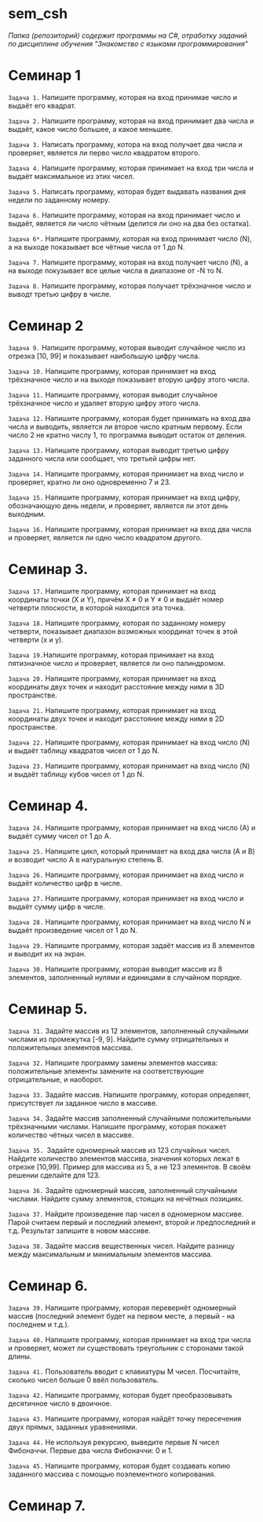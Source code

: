 # sem_csh
*Папка (репозиторий) содержит программы на C#, отработку заданий по дисциплине обучения "Знакомство с языками программирования"*

# Семинар 1
`Задача 1.` Напишите программу, которая на вход принимае число и выдаёт его квадрат.

`Задача 2.` Напишите программу, которая на вход принимает два числа и выдаёт, какое число большее, а какое меньшее.

`Задача 3.` Написать программу, котора на вход получает два числа и проверяет, является ли перво число квадратом второго.

`Задача 4.` Напишите программу, которая принимает на вход три числа и выдаёт максимальное из этих чисел.

`Задача 5.` Написать программу, которая будет выдавать названия дня недели по заданному номеру.

`Задача 6.` Напишите программу, которая на вход принимает число и выдаёт, является ли число чётным (делится ли оно на два без остатка).

`Задача 6*.` Напишите программу, которая на вход принимает число (N), а на выходе показывает все чётные числа от 1 до N.

`Задача 7.` Напишите программу, которая на вход получает число (N), а на выходе покузывает все целые числа в диапазоне от -N то N.

`Задача 8.` Напишите программу, которая получает трёхзначное число и выводт третью цифру в числе.

# Семинар 2

`Задача 9.` Напишите программу, которая выводит случайное число из отрезка [10, 99] и показывает наибольшую цифру числа.

`Задача 10.` Напишите программу, которая принимает на вход трёхзначное число и на выходе показывает вторую цифру этого числа.

`Задача 11.` Напишите программу, которая выводит случайное трёхзначное число и удаляет вторую цифру этого числа.

`Задача 12.` Напишите программу, которая будет принимать на вход два числа и выводить, является ли второе число кратным первому. Если число 2 не кратно числу 1, то программа выводит остаток от деления.

`Задача 13.` Напишите программу, которая выводит третью цифру заданного числа или сообщает, что третьей цифры нет.

`Задача 14.` Напишите программу, которая принимает на вход число и проверяет, кратно ли оно одновременно 7 и 23.

`Задача 15.` Напишите программу, которая принимает на вход цифру, обозначающую день недели, и проверяет, является ли этот день выходным.

`Задача 16.` Напишите программу, которая принимает на вход два числа и проверяет, является ли одно число квадратом другого.

# Семинар 3.

`Задача 17.` Напишите программу, которая принимает на вход координаты точки (X и Y), причём X ≠ 0 и Y ≠ 0 и выдаёт номер четверти плоскости, в которой находится эта точка.

`Задача 18.` Напишите программу, которая по заданному номеру четверти, показывает диапазон возможных координат точек в этой четверти (x и y).

`Задача 19.`Напишите программу, которая принимает на вход пятизначное число 
и проверяет, является ли оно палиндромом.

`Задача 20.` Напишите программу, которая принимает на вход координаты двух точек и 
находит расстояние между ними в 3D пространстве.

`Задача 21.` Напишите программу, которая принимает на вход координаты двух точек и
находит расстояние между ними в 2D пространстве.

`Задача 22.` Напишите программу, которая принимает на вход число (N) и выдаёт таблицу
квадратов чисел от 1 до N.

`Задача 23.` Напишите программу, которая принимает на вход число (N) и выдаёт таблицу кубов чисел от 1 до N.

# Семинар 4.

`Задача 24.` Напишите программу, которая принимает на вход число (А) и выдаёт сумму чисел от 1 до А.

`Задача 25.` Напишите цикл, который принимает на вход два числа (A и B) и возводит число A в натуральную степень B.

`Задача 26.` Напишите программу, которая принимает на вход число и выдаёт количество цифр в числе.

`Задача 27.` Напишите программу, которая принимает на вход число и выдаёт сумму цифр в числе.

`Задача 28.` Напишите программу, которая принимает на вход число N и выдаёт произведение чисел от 1 до N.

`Задача 29.` Напишите программу, которая задаёт массив из 8 элементов и выводит их на экран.

`Задача 30.` Напишите программу, которая выводит массив из 8 элементов, заполненный
нулями и единицами в случайном порядке.

# Семинар 5.

`Задача 31.` Задайте массив из 12 элементов, заполненный случайными числами из промежутка [-9, 9]. Найдите сумму отрицательных и положительных элементов массива.

`Задача 32.` Напишите программу замены элементов массива: положительные элементы замените на соответствующие отрицательные, и наоборот.

`Задача 33.` Задайте массив. Напишите программу, которая определяет, присутствует ли заданное число в массиве.
 
`Задача 34.` Задайте массив заполненный случайными положительными трёхзначными числами. Напишите программу, которая покажет количество чётных чисел в массиве.

`Задача 35. `Задайте одномерный массив из 123 случайных чисел. Найдите количество элементов массива, значения которых лежат в отрезке [10,99]. Пример для массива из 5, а не 123 элементов. В своём решении сделайте для 123.

`Задача 36.` Задайте одномерный массив, заполненный случайными числами. Найдите сумму элементов, стоящих на нечётных позициях.

`Задача 37.` Найдите произведение пар чисел в одномерном массиве. Парой считаем первый и последний элемент, второй и предпоследний и т.д. Результат запишите в новом массиве.

`Задача 38.` Задайте массив вещественных чисел. Найдите разницу между максимальным и минимальным элементов массива.

# Семинар 6.

`Задача 39.` Напишите программу, которая перевернёт одномерный массив (последний элемент будет на первом месте, а первый - на последнем и т.д.).

`Задача 40.` Напишите программу, которая принимает на вход три числа и проверяет, может ли существовать треугольник с сторонами такой длины.

`Задача 41.` Пользователь вводит с клавиатуры M чисел. Посчитайте, сколько чисел больше 0 ввёл пользователь.

`Задача 42.` Напишите программу, которая будет преобразовывать десятичное число в двоичное.
 
`Задача 43.` Напишите программу, которая найдёт точку пересечения двух прямых, заданных уравнениями.

`Задача 44.` Не используя рекурсию, выведите первые N чисел Фибоначчи. Первые два числа Фибоначчи: 0 и 1.

`Задача 45.` Напишите программу, которая будет создавать копию заданного массива 
с помощью поэлементного копирования.

# Семинар 7.




